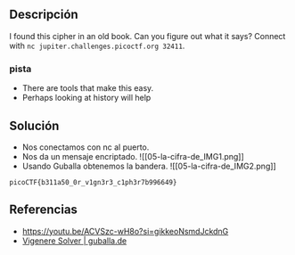 
## Descripción 

I found this cipher in an old book. Can you figure out what it says? Connect with `nc jupiter.challenges.picoctf.org 32411`.
### pista

- There are tools that make this easy.
- Perhaps looking at history will help
## Solución

- Nos conectamos con nc al puerto.
- Nos da un mensaje encriptado.
![[05-la-cifra-de_IMG1.png]]
- Usando Guballa obtenemos la bandera.
![[05-la-cifra-de_IMG2.png]]


```
picoCTF{b311a50_0r_v1gn3r3_c1ph3r7b996649}
```

## Referencias

- https://youtu.be/ACVSzc-wH8o?si=gikkeoNsmdJckdnG
- [Vigenere Solver | guballa.de](https://www.guballa.de/vigenere-solver)